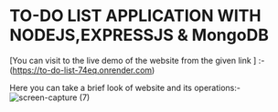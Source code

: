 # TO-DO LIST APPLICATION WITH NODEJS,EXPRESSJS & MongoDB
[You can visit to the live demo of the website from the given link ] :- (https://to-do-list-74eq.onrender.com)

Here you can take a brief look of website and its operations:-
![screen-capture (7)](https://user-images.githubusercontent.com/88509277/233337148-58e8baf1-7c70-4954-8f30-98d55d7be835.gif)
